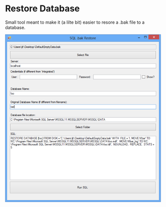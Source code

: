﻿# Restore Database

Small tool meant to make it (a lilte bit) easier to resore a .bak file to a database.

![screenshot](screenshot.png)
